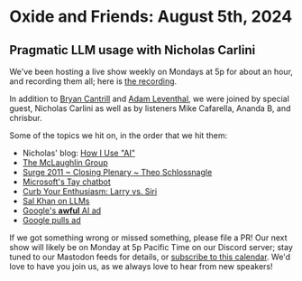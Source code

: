# Oxide and Friends: August 5th, 2024

## Pragmatic LLM usage with Nicholas Carlini

We've been hosting a live show weekly on Mondays at 5p for about an hour,
and recording them all; here is
[the recording](https://youtu.be/UPTAX30ttMQ).

In addition to
[Bryan Cantrill](https://mastodon.social/@bcantrill) and
[Adam Leventhal](https://mastodon.social/@ahl),
we were joined by special guest, Nicholas Carlini
as well as by listeners
Mike Cafarella, Ananda B, and chrisbur.

Some of the topics we hit on, in the order that we hit them:

- Nicholas' blog: [How I Use "AI"](https://nicholas.carlini.com/writing/2024/how-i-use-ai.html)
- [The McLaughlin Group](https://en.wikipedia.org/wiki/The_McLaughlin_Group)
- [Surge 2011 ~ Closing Plenary ~ Theo Schlossnagle](https://www.youtube.com/watch?v=ieCTIPG43no)
- [Microsoft's Tay chatbot](https://en.wikipedia.org/wiki/Tay_(chatbot))
- [Curb Your Enthusiasm: Larry vs. Siri](https://www.youtube.com/watch?v=kTefnhbg0Ig)
- [Sal Khan on LLMs](https://www.youtube.com/watch?v=hJP5GqnTrNo)
- [Google's **awful** AI ad](https://www.youtube.com/watch?v=NgtHJKn0Mck)
- [Google pulls ad](https://deadline.com/2024/08/google-pulls-gemini-ad-paris-olympics-gemini-ai-nbcuniversal-1236030261/)

If we got something wrong or missed something, please file a PR!
Our next show will likely be on Monday at 5p Pacific Time on our Discord
server; stay tuned to our Mastodon feeds for details, or [subscribe to this
calendar](https://calendar.google.com/calendar/ical/c_318925f4185aa71c4524d0d6127f31058c9e21f29f017d48a0fca6f564969cd0%40group.calendar.google.com/public/basic.ics).
We'd love to have you join us, as we always love to hear from new speakers!

